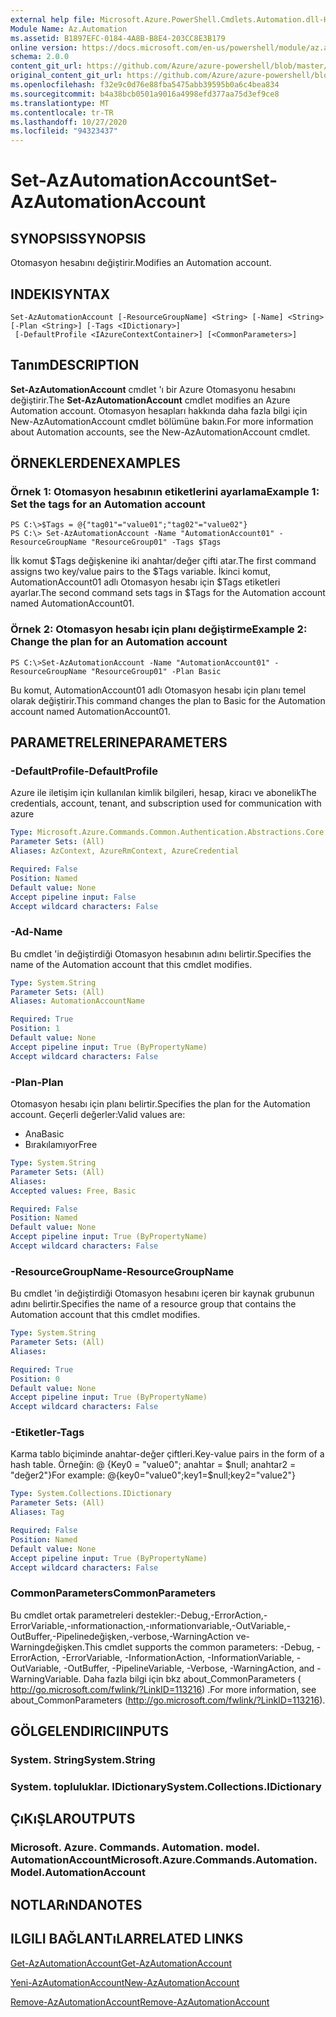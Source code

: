 ```yaml
---
external help file: Microsoft.Azure.PowerShell.Cmdlets.Automation.dll-Help.xml
Module Name: Az.Automation
ms.assetid: B1897EFC-0184-4A8B-B8E4-203CC8E3B179
online version: https://docs.microsoft.com/en-us/powershell/module/az.automation/set-azautomationaccount
schema: 2.0.0
content_git_url: https://github.com/Azure/azure-powershell/blob/master/src/Automation/Automation/help/Set-AzAutomationAccount.md
original_content_git_url: https://github.com/Azure/azure-powershell/blob/master/src/Automation/Automation/help/Set-AzAutomationAccount.md
ms.openlocfilehash: f32e9c0d76e88fba5475abb39595b0a6c4bea834
ms.sourcegitcommit: b4a38bcb0501a9016a4998efd377aa75d3ef9ce8
ms.translationtype: MT
ms.contentlocale: tr-TR
ms.lasthandoff: 10/27/2020
ms.locfileid: "94323437"
---
```

# <span data-ttu-id="1f360-101">Set-AzAutomationAccount</span><span class="sxs-lookup"><span data-stu-id="1f360-101">Set-AzAutomationAccount</span></span>

## <span data-ttu-id="1f360-102">SYNOPSIS</span><span class="sxs-lookup"><span data-stu-id="1f360-102">SYNOPSIS</span></span>
<span data-ttu-id="1f360-103">Otomasyon hesabını değiştirir.</span><span class="sxs-lookup"><span data-stu-id="1f360-103">Modifies an Automation account.</span></span>

## <span data-ttu-id="1f360-104">INDEKI</span><span class="sxs-lookup"><span data-stu-id="1f360-104">SYNTAX</span></span>

```
Set-AzAutomationAccount [-ResourceGroupName] <String> [-Name] <String> [-Plan <String>] [-Tags <IDictionary>]
 [-DefaultProfile <IAzureContextContainer>] [<CommonParameters>]
```

## <span data-ttu-id="1f360-105">Tanım</span><span class="sxs-lookup"><span data-stu-id="1f360-105">DESCRIPTION</span></span>
<span data-ttu-id="1f360-106">**Set-AzAutomationAccount** cmdlet 'ı bir Azure Otomasyonu hesabını değiştirir.</span><span class="sxs-lookup"><span data-stu-id="1f360-106">The **Set-AzAutomationAccount** cmdlet modifies an Azure Automation account.</span></span>
<span data-ttu-id="1f360-107">Otomasyon hesapları hakkında daha fazla bilgi için New-AzAutomationAccount cmdlet bölümüne bakın.</span><span class="sxs-lookup"><span data-stu-id="1f360-107">For more information about Automation accounts, see the New-AzAutomationAccount cmdlet.</span></span>

## <span data-ttu-id="1f360-108">ÖRNEKLERDEN</span><span class="sxs-lookup"><span data-stu-id="1f360-108">EXAMPLES</span></span>

### <span data-ttu-id="1f360-109">Örnek 1: Otomasyon hesabının etiketlerini ayarlama</span><span class="sxs-lookup"><span data-stu-id="1f360-109">Example 1: Set the tags for an Automation account</span></span>
```
PS C:\>$Tags = @{"tag01"="value01";"tag02"="value02"}
PS C:\> Set-AzAutomationAccount -Name "AutomationAccount01" -ResourceGroupName "ResourceGroup01" -Tags $Tags
```

<span data-ttu-id="1f360-110">İlk komut $Tags değişkenine iki anahtar/değer çifti atar.</span><span class="sxs-lookup"><span data-stu-id="1f360-110">The first command assigns two key/value pairs to the $Tags variable.</span></span>
<span data-ttu-id="1f360-111">İkinci komut, AutomationAccount01 adlı Otomasyon hesabı için $Tags etiketleri ayarlar.</span><span class="sxs-lookup"><span data-stu-id="1f360-111">The second command sets tags in $Tags for the Automation account named AutomationAccount01.</span></span>

### <span data-ttu-id="1f360-112">Örnek 2: Otomasyon hesabı için planı değiştirme</span><span class="sxs-lookup"><span data-stu-id="1f360-112">Example 2: Change the plan for an Automation account</span></span>
```
PS C:\>Set-AzAutomationAccount -Name "AutomationAccount01" -ResourceGroupName "ResourceGroup01" -Plan Basic
```

<span data-ttu-id="1f360-113">Bu komut, AutomationAccount01 adlı Otomasyon hesabı için planı temel olarak değiştirir.</span><span class="sxs-lookup"><span data-stu-id="1f360-113">This command changes the plan to Basic for the Automation account named AutomationAccount01.</span></span>

## <span data-ttu-id="1f360-114">PARAMETRELERINE</span><span class="sxs-lookup"><span data-stu-id="1f360-114">PARAMETERS</span></span>

### <span data-ttu-id="1f360-115">-DefaultProfile</span><span class="sxs-lookup"><span data-stu-id="1f360-115">-DefaultProfile</span></span>
<span data-ttu-id="1f360-116">Azure ile iletişim için kullanılan kimlik bilgileri, hesap, kiracı ve abonelik</span><span class="sxs-lookup"><span data-stu-id="1f360-116">The credentials, account, tenant, and subscription used for communication with azure</span></span>

```yaml
Type: Microsoft.Azure.Commands.Common.Authentication.Abstractions.Core.IAzureContextContainer
Parameter Sets: (All)
Aliases: AzContext, AzureRmContext, AzureCredential

Required: False
Position: Named
Default value: None
Accept pipeline input: False
Accept wildcard characters: False
```

### <span data-ttu-id="1f360-117">-Ad</span><span class="sxs-lookup"><span data-stu-id="1f360-117">-Name</span></span>
<span data-ttu-id="1f360-118">Bu cmdlet 'in değiştirdiği Otomasyon hesabının adını belirtir.</span><span class="sxs-lookup"><span data-stu-id="1f360-118">Specifies the name of the Automation account that this cmdlet modifies.</span></span>

```yaml
Type: System.String
Parameter Sets: (All)
Aliases: AutomationAccountName

Required: True
Position: 1
Default value: None
Accept pipeline input: True (ByPropertyName)
Accept wildcard characters: False
```

### <span data-ttu-id="1f360-119">-Plan</span><span class="sxs-lookup"><span data-stu-id="1f360-119">-Plan</span></span>
<span data-ttu-id="1f360-120">Otomasyon hesabı için planı belirtir.</span><span class="sxs-lookup"><span data-stu-id="1f360-120">Specifies the plan for the Automation account.</span></span>
<span data-ttu-id="1f360-121">Geçerli değerler:</span><span class="sxs-lookup"><span data-stu-id="1f360-121">Valid values are:</span></span>
- <span data-ttu-id="1f360-122">Ana</span><span class="sxs-lookup"><span data-stu-id="1f360-122">Basic</span></span>
- <span data-ttu-id="1f360-123">Bırakılamıyor</span><span class="sxs-lookup"><span data-stu-id="1f360-123">Free</span></span>

```yaml
Type: System.String
Parameter Sets: (All)
Aliases:
Accepted values: Free, Basic

Required: False
Position: Named
Default value: None
Accept pipeline input: True (ByPropertyName)
Accept wildcard characters: False
```

### <span data-ttu-id="1f360-124">-ResourceGroupName</span><span class="sxs-lookup"><span data-stu-id="1f360-124">-ResourceGroupName</span></span>
<span data-ttu-id="1f360-125">Bu cmdlet 'in değiştirdiği Otomasyon hesabını içeren bir kaynak grubunun adını belirtir.</span><span class="sxs-lookup"><span data-stu-id="1f360-125">Specifies the name of a resource group that contains the Automation account that this cmdlet modifies.</span></span>

```yaml
Type: System.String
Parameter Sets: (All)
Aliases:

Required: True
Position: 0
Default value: None
Accept pipeline input: True (ByPropertyName)
Accept wildcard characters: False
```

### <span data-ttu-id="1f360-126">-Etiketler</span><span class="sxs-lookup"><span data-stu-id="1f360-126">-Tags</span></span>
<span data-ttu-id="1f360-127">Karma tablo biçiminde anahtar-değer çiftleri.</span><span class="sxs-lookup"><span data-stu-id="1f360-127">Key-value pairs in the form of a hash table.</span></span> <span data-ttu-id="1f360-128">Örneğin: @ {Key0 = "value0"; anahtar = $null; anahtar2 = "değer2"}</span><span class="sxs-lookup"><span data-stu-id="1f360-128">For example: @{key0="value0";key1=$null;key2="value2"}</span></span>

```yaml
Type: System.Collections.IDictionary
Parameter Sets: (All)
Aliases: Tag

Required: False
Position: Named
Default value: None
Accept pipeline input: True (ByPropertyName)
Accept wildcard characters: False
```

### <span data-ttu-id="1f360-129">CommonParameters</span><span class="sxs-lookup"><span data-stu-id="1f360-129">CommonParameters</span></span>
<span data-ttu-id="1f360-130">Bu cmdlet ortak parametreleri destekler:-Debug,-ErrorAction,-ErrorVariable,-ınformationaction,-ınformationvariable,-OutVariable,-OutBuffer,-Pipelinedeğişken,-verbose,-WarningAction ve-Warningdeğişken.</span><span class="sxs-lookup"><span data-stu-id="1f360-130">This cmdlet supports the common parameters: -Debug, -ErrorAction, -ErrorVariable, -InformationAction, -InformationVariable, -OutVariable, -OutBuffer, -PipelineVariable, -Verbose, -WarningAction, and -WarningVariable.</span></span> <span data-ttu-id="1f360-131">Daha fazla bilgi için bkz about_CommonParameters ( http://go.microsoft.com/fwlink/?LinkID=113216) .</span><span class="sxs-lookup"><span data-stu-id="1f360-131">For more information, see about_CommonParameters (http://go.microsoft.com/fwlink/?LinkID=113216).</span></span>

## <span data-ttu-id="1f360-132">GÖLGELENDIRICI</span><span class="sxs-lookup"><span data-stu-id="1f360-132">INPUTS</span></span>

### <span data-ttu-id="1f360-133">System. String</span><span class="sxs-lookup"><span data-stu-id="1f360-133">System.String</span></span>

### <span data-ttu-id="1f360-134">System. topluluklar. IDictionary</span><span class="sxs-lookup"><span data-stu-id="1f360-134">System.Collections.IDictionary</span></span>

## <span data-ttu-id="1f360-135">ÇıKıŞLAR</span><span class="sxs-lookup"><span data-stu-id="1f360-135">OUTPUTS</span></span>

### <span data-ttu-id="1f360-136">Microsoft. Azure. Commands. Automation. model. AutomationAccount</span><span class="sxs-lookup"><span data-stu-id="1f360-136">Microsoft.Azure.Commands.Automation.Model.AutomationAccount</span></span>

## <span data-ttu-id="1f360-137">NOTLARıNDA</span><span class="sxs-lookup"><span data-stu-id="1f360-137">NOTES</span></span>

## <span data-ttu-id="1f360-138">ILGILI BAĞLANTıLAR</span><span class="sxs-lookup"><span data-stu-id="1f360-138">RELATED LINKS</span></span>

[<span data-ttu-id="1f360-139">Get-AzAutomationAccount</span><span class="sxs-lookup"><span data-stu-id="1f360-139">Get-AzAutomationAccount</span></span>](./Get-AzAutomationAccount.md)

[<span data-ttu-id="1f360-140">Yeni-AzAutomationAccount</span><span class="sxs-lookup"><span data-stu-id="1f360-140">New-AzAutomationAccount</span></span>](./New-AzAutomationAccount.md)

[<span data-ttu-id="1f360-141">Remove-AzAutomationAccount</span><span class="sxs-lookup"><span data-stu-id="1f360-141">Remove-AzAutomationAccount</span></span>](./Remove-AzAutomationAccount.md)
